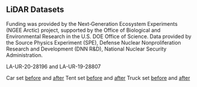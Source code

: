 ## LiDAR Datasets

Funding was provided by the Next‐Generation Ecosystem Experiments (NGEE Arctic) project, supported by the Office of Biological and Environmental Research in the U.S. DOE Office of Science. Data provided by the Source Physics Experiment (SPE), Defense Nuclear Nonproliferation Research and Development (DNN R\&D), National Nuclear Security Administration.

LA-UR-20-28196 and LA-UR-19-28807

Car set [before](https://raw.githubusercontent.com/coin-or/Gravity/Align/data_sets/LiDAR/Cars_before.png) and [after](https://raw.githubusercontent.com/coin-or/Gravity/Align/data_sets/LiDAR/Cars_after.png)
Tent set [before](https://raw.githubusercontent.com/coin-or/Gravity/Align/data_sets/LiDAR/Tent_before.png) and [after](https://raw.githubusercontent.com/coin-or/Gravity/Align/data_sets/LiDAR/Tent_after.png)
Truck set [before](https://raw.githubusercontent.com/coin-or/Gravity/Align/data_sets/LiDAR/Truck_before.png) and [after](https://raw.githubusercontent.com/coin-or/Gravity/Align/data_sets/LiDAR/Truck_after.png)